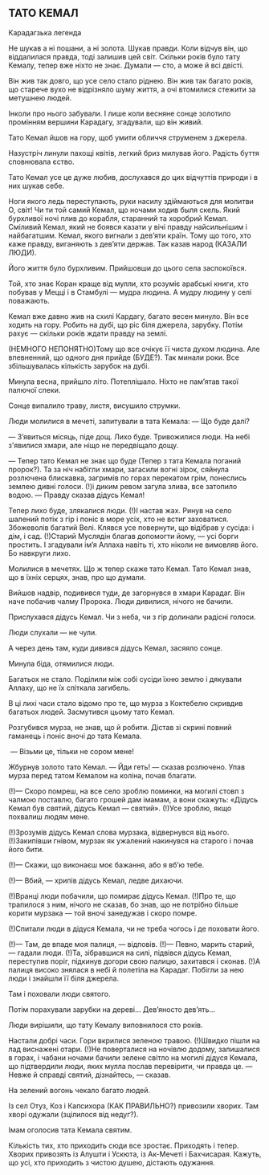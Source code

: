 ## ТАТО КЕМАЛ

Карадагзька легенда

Не шукав а ні пошани, а ні золота.
Шукав правди.
Коли відчув він, що віддалилася правда, тоді залишив цей світ.
Скільки років було тату Кемалу, тепер вже ніхто не знає.
Думали — сто, а може й всі двісті.

Він жив так довго, що усе село стало ріднею.
Він жив так багато років, що старече вухо не відрізняло шуму життя, а очі втомилися стежити за метушнею людей.

Інколи про нього забували.
І лише коли весняне сонце золотило промінням вершини Карадагу, згадували, що він живий.

Тато Кемал йшов на гору, щоб умити обличчя струменем з джерела.

Назустріч линули пахощі квітів, легкий бриз милував його.
Радість буття сповнювала єство.

Тато Кемал усе це дуже любив, дослухався до цих відчуттів природи і в них шукав себе.

Ноги якого ледь переступають, руки насилу здіймаються для молитви
О, світ!
Чи ти той самий Кемал, що ночами ходив быля скель.
Який бурхливої ночі плив до корабля, старанний та хоробрий Кемал.
Сміливий Кемал, який не боявся казати у вічі правду найсильнішим і найбагатшим. Кемал, якого вигнали з дев’яти країн.
Тому що того, хто каже правду, виганяють з дев’яти держав.
Так казав народ (КАЗАЛИ ЛЮДИ).

Його життя було бурхливим.
Прийшовши до цього села заспокоївся.

Той, хто знає Коран краще від мулли, хто розуміє арабські книги, хто побував у Мецці і в Стамбулі — мудра людина.
А мудру людину у селі поважають.

Кемал вже давно жив на схилі Кардагу, багато весен минуло.
Він все ходить на гору.
Робить на дубі, що ріс біля джерела, зарубку.
Потім рахує — скільки років ждати правду на землі.

(НЕМНОГО НЕПОНЯТНО)Тому що все очікує її чиста духом людина.
Але впевненний, що одного дня прийде (БУДЕ?).
Так минали роки.
Все збільшувалась кількість зарубок на дубі.

Минула весна, прийшло літо.
Потеплішало.
Ніхто не пам’ятав такої палючої спеки.

Сонце випалило траву, листя, висушило струмки.

Люди молилися в мечеті, запитували в тата Кемала: — Що буде далі?

— З’явиться місяць, піде дощ.
Лихо буде.
Тривожилися люди.
На небі з'явилися хмари, але ніщо не передвіщало дощу.

— Тепер тато Кемал не знає що буде (Тепер з тата Кемала поганий пророк?).
Та за ніч набігли хмари, загасили вогні зірок, сяйнула розлючена блискавка, загримів по горах перекатом грім, понеслись землею дивні голоси.
(!)і диким ревом загула злива, все затопило водою.
— Правду сказав дідусь Кемал!

Тепер лихо буде, злякалися люди.
(!)І настав жах. Ринув на село шалений потік з гір і поніс в море усіх, хто не встиг заховатися.
Збожеволів багатий Велі.
Клявся усе повернути, що відібрав у сусіда: і дім, і сад.
(!)Старий Муслядін благав допомогти йому, — усі борги простить. І згадували ім’я Аллаха навіть ті, хто ніколи не вимовляв його.
Бо навкруги лихо.

Молилися в мечетях.
Що ж тепер скаже тато Кемал.
Тато Кемал знав, що в їхніх серцях, знав, про що думали.

Вийшов надвір, подивився туди, де загорнувся в хмари Карадаг.
Він наче побачив чалму Пророка.
Люди дивилися, нічого не бачили.

Прислухався дідусь Кемал.
Чи з неба, чи з гір долинали радісні голоси.

Люди слухали — не чули.

А через день там, куди дивився дідусь Кемал, засяяло сонце.

Минула біда, отямилися люди.

Багатьох не стало.
Поділили між собі сусіди їхню землю і дякували Аллаху, що не їх спіткала загибель.

В ці лихі часи стало відомо про те, що мурза з Коктебелю скривдив багатьох людей.
Засмутився цьому тато Кемал.

Розгубився мурза, не знав, що й робити.
Дістав зі скрині повний гаманець і поніс вночі до тата Кемала.

 — Візьми це, тільки не сором мене!

Жбурнув золото тато Кемал. — Йди геть! — сказав розлючено.
Упав мурза перед татом Кемалом на коліна, почав благати.

(!)— Скоро помреш, на все село зроблю поминки, на могилі стовп з чалмою поставлю, багато грошей дам імамам, а вони скажуть: «Дідусь Кемал був святий, дідусь Кемал — святий».
(!)Усе зроблю, якщо похвалиш людям мене.

(!)Зрозумів дідусь Кемал слова мурзака, відвернувся від нього.
(!)Закипівши гнівом, мурзак як ужалений накинувся на старого і почав його бити.

(!)— Скажи, що виконаєш моє бажання, або я вб’ю тебе.

(!)— Вбий, — хрипів дідусь Кемал, ледве дихаючи.

(!)Вранці люди побачили, що помирає дідусь Кемал.
(!)Про те, що трапилося з ним, нічого не сказав, бо знав, що не потрібно більше корити мурзака — той вночі занедужав і скоро помре.

(!)Спитали люди в дідуся Кемала, чи не треба чогось і де поховати його.

(!)— Там, де впаде моя палиця, — відповів.
(!)— Певно, марить старий, — гадали люди.
(!)Та, зібравшися на силі, підвівся дідусь Кемал, переступив поріг, підкинув догори свою палицю, захитався і сконав.
(!)А палиця високо знялася в небі й полетіла на Карадаг.
Побігли за нею люди і знайшли її біля джерела.

Там і поховали люди святого.

Потім порахували зарубки на дереві...
Дев’яносто дев’ять...

Люди вирішили, що тату Кемалу виповнилося сто років.

Настали добрі часи.
Гори вкрилися зеленою травою.
(!)Швидко пішли на лад виснажені отари.
(!)Не поверталися на ночівлю додому, залишалися в горах, і чабани ночами бачили зелене світло на могилі дідуся Кемала, що підтвердили люди, яких мулла послав перевірити, чи правда це.
— Невже й справді святий, дізнайтесь, — сказав.

На зелений вогонь чекало багато людей.

Із сел Отуз, Коз і Капсихора (КАК ПРАВИЛЬНО?) привозили хворих.
Там хворі одужали (зцілилося від недуг?).

Імам оголосив тата Кемала святим.

Кількість тих, хто приходить сюди все зростає.
Приходять і тепер.
Хворих привозять із Алушти і Ускюта, із Ак-Мечеті і Бахчисарая.
Кажуть, що усі, хто приходить з чистою душею, дістають одужання.

